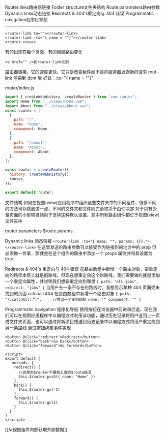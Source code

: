 Router links路由器链接
Folder structure文件夹结构
Route parameters路由参数
Dynamic links动态链接
Redirects & 404's重定向与 404 错误
Programmatic navigation程序化导航

---

	
	<router-link to=""></router-link>
	<router-link :to="{ name = ""}"></router-link>
	<router-view/>
有的出现在每个页面，有的根据路由变化

	<a href="" />和router-link区别
路由器链接，它的速度更快，它只是改变组件而不是向服务器发送新的请求
rout-link 渲染到 dom 后
好处：:to="{ name = ""}" 

router/index.js
```js
import { createWebHistory, createRouter } from "vue-router";
import Home from "../views/Home.vue";
import About from "../views/About.vue";
const routes = [
  {
    path: "/",
    name: "Home",
    component: Home,
  },
  {
    path: "/about",
    name: "About",
    component: About,
  },
];

const router = createRouter({
  history: createWebHistory(),
  routes,
});

export default router;
```

文件结构
如何在视图(view)应用程序中组织这些文件夹中的不同组件，很多不同的方法可以做到这一点，不同的文件夹和文件则完全取决于由你决定
对于只有少量页面的小型项目倾向于坚持这种默认设置，其中所有路由组件都位于视图(view)文件夹中

router parameters
$route.params.

Dynamic links 动态链接
`<router-link :to="{ name: "", params: {}},"></router-link>`
在这里发送的路由参数可以接受作为链接到的地方中的 prop
但必须做一件事，那就是在这个组件的路由中添加一个 props 属性并将其设置为 true

Redirects & 404's 重定向与 404 错误
在路由数组中新增一个路由对象，要重定向的路径本质上就是旧路线，但现在想重定向这个新路线，我们需要做的就是添加一个重定向属性，并说明我们想要重定向到哪里
`{
	path: "all-jobs",
	redirect: "jobs"
}`
当用户去一条不存在的路线时，我想显示某种 404 页面或未找到的页面
catchall 404
在路由数组中新增一个路由对象
`{
	 path: "/:catchAll(`.*`)",     //类似一个正则匹配
	 name: ""
	 component: ""
}`

Programmatic navigation 程序化导航
使用按钮在浏览器中前进和后退，现在我们可以在视图应用程序中以编程方式利用该功能，通过历史记录将用户送回上一页或文件夹页面，也可以通过将新项目推送到历史记录中以编程方式将用户重定向到另一条路线
通过按钮绑定事件实现
```vue
<button @click="redirect">Redirect</button>
<button @click="back">Go back</button>
<button @click="forward">Go forward</button>

<script>
export default {
   methods: {
    redirect() {
      //这里的$router不要和上面的$route搞混
      this.$router.push({ name: 'Home' })
    },
    back() {
      this.$router.go(-1)
    },
    forward() {
      this.$router.go(1)
    }
  }
}
</script>
```


[[从视图组件内部获取外部数据]]